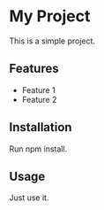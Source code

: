# My Project

This is a simple project.

## Features

- Feature 1
- Feature 2

## Installation

Run npm install.

## Usage

Just use it.